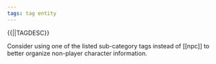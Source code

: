 ```yaml
---
tags: tag entity
---
```

{{||TAGDESC}}

Consider using one of the listed sub-category tags instead of [[npc]] to better organize non-player character information.
